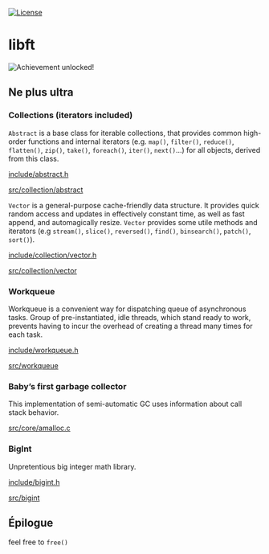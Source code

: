 [![License](https://img.shields.io/badge/License-WTFPL-gray.svg)](https://github.com/bjnw/libft/blob/master/LICENSE)

# libft
![Achievement unlocked!](https://user-images.githubusercontent.com/8770733/91582880-1d3b2d00-e959-11ea-9b12-427b1fad79da.png)

## Ne plus ultra
### Collections (iterators included)
``Abstract`` is a base class for iterable collections, that provides common high-order functions and internal iterators (e.g. ``map()``, ``filter()``, ``reduce()``, ``flatten()``, ``zip()``, ``take()``, ``foreach()``, ``iter()``, ``next()``…) for all objects, derived from this class.

[include/abstract.h](https://github.com/bjnw/libft/blob/master/include/collection/abstract.h)

[src/collection/abstract](https://github.com/bjnw/libft/blob/master/src/collection/abstract)

``Vector`` is a general-purpose cache-friendly data structure. It provides quick random access and updates in effectively constant time, as well as fast append, and automagically resize. ``Vector`` provides some utile methods and iterators (e.g ``stream()``, ``slice()``, ``reversed()``, ``find()``, ``binsearch()``, ``patch()``, ``sort()``).

[include/collection/vector.h](https://github.com/bjnw/libft/blob/master/include/collection/vector.h)

[src/collection/vector](https://github.com/bjnw/libft/blob/master/src/collection/vector)

### Workqueue
Workqueue is a convenient way for dispatching queue of asynchronous tasks. Group of pre-instantiated, idle threads, which stand ready to work, prevents having to incur the overhead of creating a thread many times for each task.

[include/workqueue.h](https://github.com/bjnw/libft/blob/master/include/workqueue.h)

[src/workqueue](https://github.com/bjnw/libft/blob/master/src/workqueue)

### Baby’s first garbage collector
This implementation of semi-automatic GC uses information about call stack behavior.

[src/core/amalloc.c](https://github.com/bjnw/libft/blob/master/src/core/amalloc.c)

### BigInt
Unpretentious big integer math library.

[include/bigint.h](https://github.com/bjnw/libft/blob/master/include/bigint.h)

[src/bigint](https://github.com/bjnw/libft/blob/master/src/bigint)

## Épilogue
feel free to `free()`
